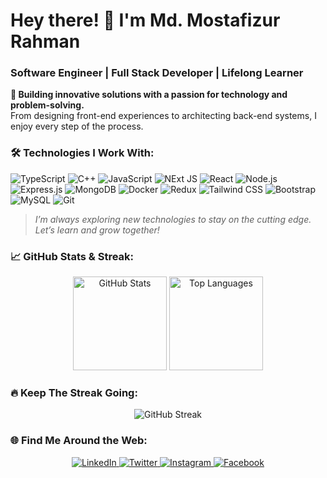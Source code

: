 # Hey there! 👋 I'm Md. Mostafizur Rahman
### Software Engineer | Full Stack Developer | Lifelong Learner

**🔭 Building innovative solutions with a passion for technology and problem-solving.**  
From designing front-end experiences to architecting back-end systems, I enjoy every step of the process.

### 🛠️ Technologies I Work With:

![TypeScript](https://img.shields.io/badge/TypeScript-007ACC?style=for-the-badge&logo=typescript&logoColor=white)
![C++](https://img.shields.io/badge/C++-00599C?style=for-the-badge&logo=c%2B%2B&logoColor=white)
![JavaScript](https://img.shields.io/badge/JavaScript-F7DF1E?style=for-the-badge&logo=javascript&logoColor=black)
![NExt JS](https://img.shields.io/badge/Next.js-000000?style=for-the-badge&logo=next.js&logoColor=white)
![React](https://img.shields.io/badge/React-61DAFB?style=for-the-badge&logo=react&logoColor=black)
![Node.js](https://img.shields.io/badge/Node.js-339933?style=for-the-badge&logo=nodedotjs&logoColor=white)
![Express.js](https://img.shields.io/badge/Express.js-404D59?style=for-the-badge)
![MongoDB](https://img.shields.io/badge/MongoDB-47A248?style=for-the-badge&logo=mongodb&logoColor=white)
![Docker](https://img.shields.io/badge/Docker-2496ED?style=for-the-badge&logo=docker&logoColor=white)
![Redux](https://img.shields.io/badge/Redux-764ABC?style=for-the-badge&logo=redux&logoColor=white)
![Tailwind CSS](https://img.shields.io/badge/Tailwind_CSS-06B6D4?style=for-the-badge&logo=tailwind-css&logoColor=white)
![Bootstrap](https://img.shields.io/badge/Bootstrap-7952B3?style=for-the-badge&logo=bootstrap&logoColor=white)
![MySQL](https://img.shields.io/badge/MySQL-4479A1?style=for-the-badge&logo=mysql&logoColor=white)
![Git](https://img.shields.io/badge/Git-F05032?style=for-the-badge&logo=git&logoColor=white)

> *I’m always exploring new technologies to stay on the cutting edge. Let’s learn and grow together!*

### 📈 GitHub Stats & Streak:
<div align="center">
    <img height="150em" src="https://github-readme-stats.vercel.app/api?username=mostafiz1257&show_icons=true&theme=radical" alt="GitHub Stats" />
    <img height="150em" src="https://github-readme-stats.vercel.app/api/top-langs/?username=mostafiz1257&layout=compact&theme=radical" alt="Top Languages" />
</div>

### 🔥 Keep The Streak Going:
<div align="center">
    <img src="https://github-readme-streak-stats.herokuapp.com/?user=mostafiz1257&theme=radical" alt="GitHub Streak" />
</div>

### 🌐 Find Me Around the Web:
<div align="center"> <a href="https://linkedin.com/in/mostafizur-rahman" target="_blank"> <img src="https://img.shields.io/badge/LinkedIn-0077B5?style=for-the-badge&logo=linkedin&logoColor=white" alt="LinkedIn" /> </a> <a href="https://twitter.com/mostafizur_rahman" target="_blank"> <img src="https://img.shields.io/badge/Twitter-1DA1F2?style=for-the-badge&logo=twitter&logoColor=white" alt="Twitter" /> </a> <a href="https://instagram.com/mostafizur_rahman" target="_blank"> <img src="https://img.shields.io/badge/Instagram-E4405F?style=for-the-badge&logo=instagram&logoColor=white" alt="Instagram" /> </a> <a href="https://facebook.com/mostafizur_rahman" target="_blank"> <img src="https://img.shields.io/badge/Facebook-1877F2?style=for-the-badge&logo=facebook&logoColor=white" alt="Facebook" /> </a> </div>
</p>

